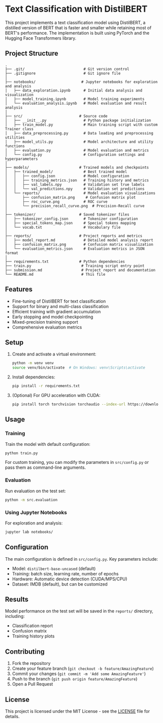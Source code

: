 # Text Classification with DistilBERT

This project implements a text classification model using DistilBERT, a distilled version of BERT that is faster and smaller while retaining most of BERT's performance. The implementation is built using PyTorch and the Hugging Face Transformers library.

## Project Structure

```
.
├── .git/                           # Git version control
├── .gitignore                      # Git ignore file
│
├── notebooks/                     # Jupyter notebooks for exploration and analysis
│   ├── data_exploration.ipynb      # Initial data analysis and visualization
│   ├── model_training.ipynb        # Model training experiments
│   └── evaluation_analysis.ipynb   # Model evaluation and result analysis
│
├── src/                          # Source code
│   ├── __init__.py                 # Python package initialization
│   ├── train_model.py              # Main training script with custom Trainer class
│   ├── data_preprocessing.py       # Data loading and preprocessing utilities
│   ├── model_utils.py              # Model architecture and utility functions
│   ├── evaluation.py               # Model evaluation and metrics
│   └── config.py                   # Configuration settings and hyperparameters
│
├── models/                       # Trained models and checkpoints
│   ├── trained_model/              # Best trained model
│   │   ├── config.json             # Model configuration
│   │   ├── training_metrics.json   # Training history and metrics
│   │   ├── val_labels.npy          # Validation set true labels
│   │   └── val_predictions.npy     # Validation set predictions
│   └── reports/                    # Model evaluation visualizations
│       ├── confusion_matrix.png     # Confusion matrix plot
│       ├── roc_curve.png           # ROC curve
│       └── precision_recall_curve.png  # Precision-Recall curve
│
├── tokenizer/                    # Saved tokenizer files
│   ├── tokenizer_config.json       # Tokenizer configuration
│   ├── special_tokens_map.json     # Special tokens mapping
│   └── vocab.txt                   # Vocabulary file
│
├── reports/                      # Project reports and metrics
│   ├── model_report.md             # Detailed model analysis report
│   ├── confusion_matrix.png        # Confusion matrix visualization
│   └── evaluation_metrics.json     # Evaluation metrics in JSON format
│
├── requirements.txt              # Python dependencies
├── train.py                       # Training script entry point
├── submission.md                  # Project report and documentation
└── README.md                      # This file
```

## Features

- Fine-tuning of DistilBERT for text classification
- Support for binary and multi-class classification
- Efficient training with gradient accumulation
- Early stopping and model checkpointing
- Mixed-precision training support
- Comprehensive evaluation metrics

## Setup

1. Create and activate a virtual environment:
   ```bash
   python -m venv venv
   source venv/bin/activate  # On Windows: venv\Scripts\activate
   ```

2. Install dependencies:
   ```bash
   pip install -r requirements.txt
   ```

3. (Optional) For GPU acceleration with CUDA:
   ```bash
   pip install torch torchvision torchaudio --index-url https://download.pytorch.org/whl/cu118
   ```

## Usage

### Training
Train the model with default configuration:
```bash
python train.py
```

For custom training, you can modify the parameters in `src/config.py` or pass them as command-line arguments.

### Evaluation
Run evaluation on the test set:
```bash
python -m src.evaluation
```

### Using Jupyter Notebooks
For exploration and analysis:
```bash
jupyter lab notebooks/
```

## Configuration

The main configuration is defined in `src/config.py`. Key parameters include:

- Model: `distilbert-base-uncased` (default)
- Training: batch size, learning rate, number of epochs
- Hardware: Automatic device detection (CUDA/MPS/CPU)
- Dataset: IMDB (default), but can be customized

## Results

Model performance on the test set will be saved in the `reports/` directory, including:
- Classification report
- Confusion matrix
- Training history plots

## Contributing

1. Fork the repository
2. Create your feature branch (`git checkout -b feature/AmazingFeature`)
3. Commit your changes (`git commit -m 'Add some AmazingFeature'`)
4. Push to the branch (`git push origin feature/AmazingFeature`)
5. Open a Pull Request

## License

This project is licensed under the MIT License - see the [LICENSE](LICENSE) file for details.
